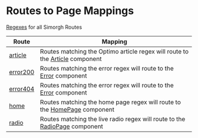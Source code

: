 # Routes to Page Mappings

[Regexes](regex/utils/index.js) for all Simorgh Routes

| Route                         | Mapping                                                                                                    |
| ----------------------------- | ---------------------------------------------------------------------------------------------------------- |
| [article](article/index.js)   | Routes matching the Optimo article regex will route to the [Article](../pages/Article/index.jsx) component |
| [error200](error200/index.js) | Routes matching the error regex will route to the [Error](../pages/Error/index.jsx) component              |
| [error404](error404/index.js) | Routes matching the error regex will route to the [Error](../pages/Error/index.jsx) component              |
| [home](home/index.js)         | Routes matching the home page regex will route to the [HomePage](../pages/HomePage/index.jsx) component  |
| [radio](radio/index.js)       | Routes matching the live radio regex will route to the [RadioPage](../pages/RadioPage/index.jsx) component |
